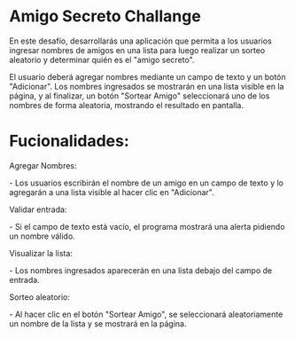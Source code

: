 <h1> Amigo Secreto Challange </h1>
  <p>En este desafío, desarrollarás una aplicación que permita a los usuarios ingresar
    nombres de amigos en una lista para luego realizar un sorteo aleatorio y determinar quién es el "amigo secreto".

El usuario deberá agregar nombres mediante un campo de texto y un botón
"Adicionar". Los nombres ingresados se mostrarán en una lista visible en la página, 
y al finalizar, un botón "Sortear Amigo" seleccionará uno de los nombres de forma aleatoria, mostrando el resultado en pantalla. </p>
 
<h1>Fucionalidades: </h1>  
<p>  Agregar Nombres: </p> 
-  Los usuarios escribirán el nombre de un amigo en un campo de texto y lo agregarán a una lista visible al hacer clic en "Adicionar".</p> 
<p> Validar entrada: </p>
-  Si el campo de texto está vacío, el programa mostrará una alerta pidiendo un nombre válido.</p>

<p>  Visualizar la lista: </p>  
-  Los nombres ingresados aparecerán en una lista debajo del campo de entrada.

<p>Sorteo aleatorio:</p>  
-  Al hacer clic en el botón "Sortear Amigo", se seleccionará aleatoriamente un nombre de la lista y se mostrará en la página.


 </p>
